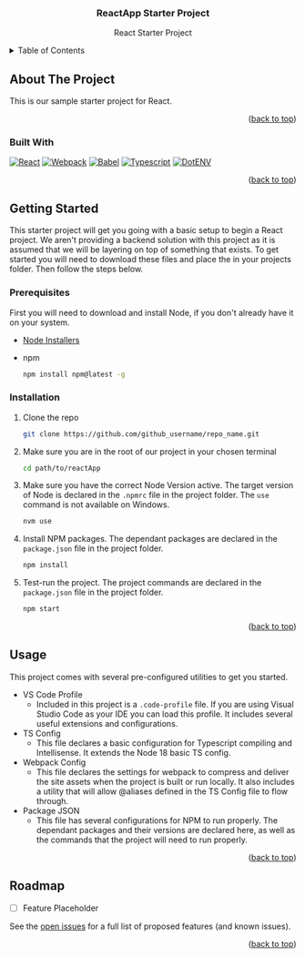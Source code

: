 <!-- Improved compatibility of back to top link: See: https://github.com/othneildrew/Best-README-Template/pull/73 -->
<a name="readme-top"></a>

<br />
<div align="center">

<h3 align="center">ReactApp Starter Project</h3>

  <p align="center">
    React Starter Project
  </p>
</div>



<!-- TABLE OF CONTENTS -->
<details>
  <summary>Table of Contents</summary>
  <ol>
    <li>
      <a href="#about-the-project">About The Project</a>
      <ul>
        <li><a href="#built-with">Built With</a></li>
      </ul>
    </li>
    <li>
      <a href="#getting-started">Getting Started</a>
      <ul>
        <li><a href="#prerequisites">Prerequisites</a></li>
        <li><a href="#installation">Installation</a></li>
      </ul>
    </li>
    <li><a href="#usage">Usage</a></li>
    <li><a href="#roadmap">Roadmap</a></li>
  </ol>
</details>



<!-- ABOUT THE PROJECT -->
## About The Project


This is our sample starter project for React.

<p align="right">(<a href="#readme-top">back to top</a>)</p>



### Built With

[![React][React.js]][React-url]
[![Webpack][Webpack.js]][Webpack-url]
[![Babel][Babeljs.io]][Babel-url]
[![Typescript][Typescript.org]][Typescript-url]
[![DotENV][DotENV.org]][DotENV-url]

<p align="right">(<a href="#readme-top">back to top</a>)</p>



<!-- GETTING STARTED -->
## Getting Started

This starter project will get you going with a basic setup to begin a React project. We aren't providing a backend solution with this project as it is assumed that we will be layering on top of something that exists. To get started you will need to download these files and place the in your projects folder. Then follow the steps below.

### Prerequisites

First you will need to download and install Node, if you don't already have it on your system.
* [Node Installers](https://nodejs.org/en/download)

* npm
  ```sh
  npm install npm@latest -g
  ```

### Installation

1. Clone the repo
   ```sh
   git clone https://github.com/github_username/repo_name.git
   ```
2. Make sure you are in the root of our project in your chosen terminal
    ```sh
    cd path/to/reactApp
    ```
2. Make sure you have the correct Node Version active. The target version of Node is declared in the ``.npmrc`` file in the project folder. The ``use`` command is not available on Windows.
   ```sh
   nvm use
   ```
3. Install NPM packages. The dependant packages are declared in the ``package.json`` file in the project folder.
   ```sh
   npm install
   ```
4. Test-run the project. The project commands are declared in the ``package.json`` file in the project folder.
    ```sh
    npm start
    ```

<p align="right">(<a href="#readme-top">back to top</a>)</p>



<!-- USAGE EXAMPLES -->
## Usage

This project comes with several pre-configured utilities to get you started.

- VS Code Profile
    - Included in this project is a ``.code-profile`` file. If you are using Visual Studio Code as your IDE you can load this profile. It includes several useful extensions and configurations.
- TS Config
    - This file declares a basic configuration for Typescript compiling and Intellisense. It extends the Node 18 basic TS config.
- Webpack Config
    - This file declares the settings for webpack to compress and deliver the site assets when the project is built or run locally. It also includes a utility that will allow @aliases defined in the TS Config file to flow through.
- Package JSON
    - This file has several configurations for NPM to run properly. The dependant packages and their versions are declared here, as well as the commands that the project will need to run properly.

<p align="right">(<a href="#readme-top">back to top</a>)</p>



<!-- ROADMAP -->
## Roadmap

- [ ] Feature Placeholder

See the [open issues](https://github.com/github_username/repo_name/issues) for a full list of proposed features (and known issues).

<p align="right">(<a href="#readme-top">back to top</a>)</p>


<!-- MARKDOWN LINKS & IMAGES -->
<!-- https://www.markdownguide.org/basic-syntax/#reference-style-links -->
[Webpack.js]: https://img.shields.io/badge/webpack.js-2b3a42?style=for-the-badge&logo=webpack&logoColor=1d78c1
[Webpack-url]: https://nextjs.org/
[React.js]: https://img.shields.io/badge/React-20232A?style=for-the-badge&logo=react&logoColor=61DAFB
[React-url]: https://reactjs.org/
[Babeljs.io]: https://img.shields.io/badge/babel.js-3b3c38?style=for-the-badge&logo=babel&logoColor=f5da55
[Babel-url]: https://babeljs.io/
[Typescript.org]: https://img.shields.io/badge/Typescript-3178c6?style=for-the-badge&logo=typescript&logoColor=white
[Typescript-url]: https://www.typescriptlang.org/
[DotENV.org]: https://img.shields.io/badge/Dotenv-000000?style=for-the-badge&logo=dotenv&logoColor=yellow
[DotENV-url]: https://www.dotenv.org/
